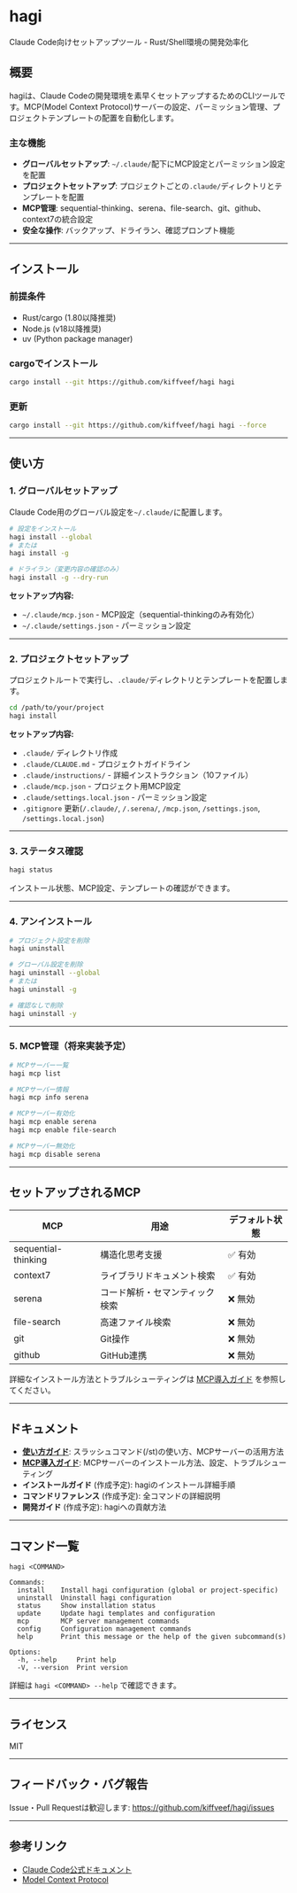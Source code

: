 # hagi

Claude Code向けセットアップツール - Rust/Shell環境の開発効率化

## 概要

hagiは、Claude Codeの開発環境を素早くセットアップするためのCLIツールです。MCP(Model Context Protocol)サーバーの設定、パーミッション管理、プロジェクトテンプレートの配置を自動化します。

### 主な機能

- **グローバルセットアップ**: `~/.claude/`配下にMCP設定とパーミッション設定を配置
- **プロジェクトセットアップ**: プロジェクトごとの`.claude/`ディレクトリとテンプレートを配置
- **MCP管理**: sequential-thinking、serena、file-search、git、github、context7の統合設定
- **安全な操作**: バックアップ、ドライラン、確認プロンプト機能

---

## インストール

### 前提条件

- Rust/cargo (1.80以降推奨)
- Node.js (v18以降推奨)
- uv (Python package manager)

### cargoでインストール

```bash
cargo install --git https://github.com/kiffveef/hagi hagi
```

### 更新

```bash
cargo install --git https://github.com/kiffveef/hagi hagi --force
```

---

## 使い方

### 1. グローバルセットアップ

Claude Code用のグローバル設定を`~/.claude/`に配置します。

```bash
# 設定をインストール
hagi install --global
# または
hagi install -g

# ドライラン（変更内容の確認のみ）
hagi install -g --dry-run
```

**セットアップ内容:**
- `~/.claude/mcp.json` - MCP設定（sequential-thinkingのみ有効化）
- `~/.claude/settings.json` - パーミッション設定

---

### 2. プロジェクトセットアップ

プロジェクトルートで実行し、`.claude/`ディレクトリとテンプレートを配置します。

```bash
cd /path/to/your/project
hagi install
```

**セットアップ内容:**
- `.claude/` ディレクトリ作成
- `.claude/CLAUDE.md` - プロジェクトガイドライン
- `.claude/instructions/` - 詳細インストラクション（10ファイル）
- `.claude/mcp.json` - プロジェクト用MCP設定
- `.claude/settings.local.json` - パーミッション設定
- `.gitignore` 更新(`/.claude/`, `/.serena/`, `/mcp.json`, `/settings.json`, `/settings.local.json`)

---

### 3. ステータス確認

```bash
hagi status
```

インストール状態、MCP設定、テンプレートの確認ができます。

---

### 4. アンインストール

```bash
# プロジェクト設定を削除
hagi uninstall

# グローバル設定を削除
hagi uninstall --global
# または
hagi uninstall -g

# 確認なしで削除
hagi uninstall -y
```

---

### 5. MCP管理（将来実装予定）

```bash
# MCPサーバー一覧
hagi mcp list

# MCPサーバー情報
hagi mcp info serena

# MCPサーバー有効化
hagi mcp enable serena
hagi mcp enable file-search

# MCPサーバー無効化
hagi mcp disable serena
```

---

## セットアップされるMCP

| MCP | 用途 | デフォルト状態 |
|-----|------|----------------|
| sequential-thinking | 構造化思考支援 | ✅ 有効 |
| context7 | ライブラリドキュメント検索 | ✅ 有効 |
| serena | コード解析・セマンティック検索 | ❌ 無効 |
| file-search | 高速ファイル検索 | ❌ 無効 |
| git | Git操作 | ❌ 無効 |
| github | GitHub連携 | ❌ 無効 |

詳細なインストール方法とトラブルシューティングは [MCP導入ガイド](./docs/mcp-setup.md) を参照してください。

---

## ドキュメント

- **[使い方ガイド](./docs/usage.md)**: スラッシュコマンド(/st)の使い方、MCPサーバーの活用方法
- **[MCP導入ガイド](./docs/mcp-setup.md)**: MCPサーバーのインストール方法、設定、トラブルシューティング
- **インストールガイド** (作成予定): hagiのインストール詳細手順
- **コマンドリファレンス** (作成予定): 全コマンドの詳細説明
- **開発ガイド** (作成予定): hagiへの貢献方法

---

## コマンド一覧

```
hagi <COMMAND>

Commands:
  install    Install hagi configuration (global or project-specific)
  uninstall  Uninstall hagi configuration
  status     Show installation status
  update     Update hagi templates and configuration
  mcp        MCP server management commands
  config     Configuration management commands
  help       Print this message or the help of the given subcommand(s)

Options:
  -h, --help     Print help
  -V, --version  Print version
```

詳細は `hagi <COMMAND> --help` で確認できます。

---

## ライセンス

MIT

---

## フィードバック・バグ報告

Issue・Pull Requestは歓迎します:
https://github.com/kiffveef/hagi/issues

---

## 参考リンク

- [Claude Code公式ドキュメント](https://docs.claude.com/en/docs/claude-code/)
- [Model Context Protocol](https://github.com/modelcontextprotocol)
